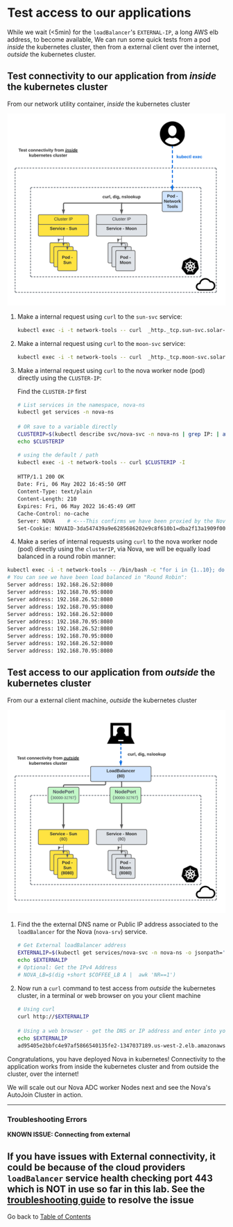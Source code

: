 # Test access to our applications

While we wait (<5min) for the `loadBalancer`'s `EXTERNAL-IP`, a long AWS elb 
address, to become available,  We can run some quick tests from a pod *inside* 
the kubernetes cluster, then from a external client over the internet, *outside*
the kubernetes cluster.

## Test connectivity to our application from *inside* the kubernetes cluster

From our network utility container, *inside* the kubernetes cluster

![Test connectivity to our application from *inside* the kubernetes cluster](media/image20.png)

1.  Make a internal request using `curl` to the `sun-svc` service:
    
    ```bash
    kubectl exec -i -t network-tools -- curl  _http._tcp.sun-svc.solar-system.svc.cluster.local:8080
    ```

1. Make a internal request using `curl` to the `moon-svc` service:
  
    ```bash
    kubectl exec -i -t network-tools -- curl  _http._tcp.moon-svc.solar-system.svc.cluster.local:8080
    ```

1. Make a internal request using `curl` to the nova worker node (pod) directly using the `CLUSTER-IP`:

    Find the `CLUSTER-IP` first

    ```bash
    # List services in the namespace, nova-ns
    kubectl get services -n nova-ns

    # OR save to a variable directly
    CLUSTERIP=$(kubectl describe svc/nova-svc -n nova-ns | grep IP: | awk '{print $2;}')
    echo $CLUSTERIP
    ```

    ```bash
    # using the default / path
    kubectl exec -i -t network-tools -- curl $CLUSTERIP -I

    HTTP/1.1 200 OK
    Date: Fri, 06 May 2022 16:45:50 GMT
    Content-Type: text/plain
    Content-Length: 210
    Expires: Fri, 06 May 2022 16:45:49 GMT
    Cache-Control: no-cache
    Server: NOVA    # <---This confirms we have been proxied by the Nova ADC worker node
    Set-Cookie: NOVAID-3da547439a9e6285686202e9c8f610b1=dba2f13a1909f004; path=/; HttpOnly
    ```

1. Make a series of internal requests using `curl` to the nova worker node (pod)
   directly using the `clusterIP`, via Nova, we will be equally load balanced in
   a round robin manner:

  ```bash
  kubectl exec -i -t network-tools -- /bin/bash -c "for i in {1..10}; do curl -s http://$CLUSTERIP | grep 'Server address'; done"
  # You can see we have been load balanced in "Round Robin":
  Server address: 192.168.26.52:8080
  Server address: 192.168.70.95:8080
  Server address: 192.168.26.52:8080
  Server address: 192.168.70.95:8080
  Server address: 192.168.26.52:8080
  Server address: 192.168.70.95:8080
  Server address: 192.168.26.52:8080
  Server address: 192.168.70.95:8080
  Server address: 192.168.26.52:8080
  Server address: 192.168.70.95:8080
  ```

## Test access to our application from *outside* the kubernetes cluster

From our a external client machine, *outside* the kubernetes cluster

![Test connectivity to our application from *outside* the kubernetes cluster](media/image23.png)

1. Find the the external DNS name or Public IP address associated to the
   `loadBalancer` for the Nova (`nova-srv`) service.

    ```bash
    # Get External loadBalancer address
    EXTERNALIP=$(kubectl get services/nova-svc -n nova-ns -o jsonpath='{.status.loadBalancer.ingress[*].hostname}')
    echo $EXTERNALIP
    # Optional: Get the IPv4 Address
    # NOVA_LB=$(dig +short $COFFEE_LB A |  awk 'NR==1')
    ```

1. Now run a `curl` command to test access from *outside* the kubernetes
   cluster, in a terminal or web browser on you your client machine 

    ```bash
    # Using curl 
    curl http://$EXTERNALIP

    # Using a web browser - get the DNS or IP address and enter into your web browser
    echo $EXTERNALIP
    ad95405e2bbfc4e97af5866540135fe2-1347037189.us-west-2.elb.amazonaws.com
    ```

Congratulations, you have deployed Nova in kubernetes! Connectivity to the
application works from inside the kubernetes cluster and from outside the
cluster, over the internet!

We will scale out our Nova ADC worker Nodes next and see the Nova's AutoJoin
Cluster in action.

---

### Troubleshooting Errors

**KNOWN ISSUE: Connecting from external**

If you have issues with External connectivity, it could be because of the cloud
providers `loadBalancer` service health checking port 443 which is NOT in use
so far in this lab. See the [troubleshooting guide](troubleshooting-nova-deployment.md#loadBalancer-http80-only) to resolve the issue
---

Go back to [Table of Contents](../../README.md)
